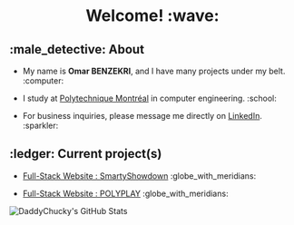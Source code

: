 <h1 style="text-align: center">Welcome! :wave:</h1>

<h2 style="text-align: left">:male_detective: About</h2>
<ul>
  <li>
    <p>
      My name is <b>Omar BENZEKRI</b>, and I have many projects under my belt. :computer:
    </p>
  </li>
  <li>
    <p>
      I study at <a href="https://www.polymtl.ca/">Polytechnique Montréal</a> in computer engineering. :school:
    </p>
  </li>
  <li>
    <p>For business inquiries, please message me directly on <a href="https://www.linkedin.com/in/omar-benzekri1/">LinkedIn</a>. :sparkler:
    </p>
  </li>
</ul>

<h2 style="text-align: left">:ledger: Current project(s)</h2>
<ul>
  <li>
    <p>
      <a href="https://gitlab.com/polytechnique-montr-al/log2990/20241/equipe-101/LOG2990-101">Full-Stack Website : SmartyShowdown</a> :globe_with_meridians:
    </p>
  </li>
  <li>
    <p>
      <a href="https://github.com/o-benz/POLYPLAY">Full-Stack Website : POLYPLAY</a> :globe_with_meridians:
    </p>
  </li>
</ul>

<!-- <h2 style="text-align: left">:seedling: GitLab</h2>
<ul>
<li><p>I also work on many other projects on GitLab! <a href="https://gitlab.com/o-benz">Check me out!</a> :rocket:</p></li>
</ul>

<h2 style="text-align: left">:zap: Stats</h2> -->
<img align="left" alt="DaddyChucky's GitHub Stats" src="https://github-readme-stats.vercel.app/api?username=o-benz&theme=tokyonight&count_private=true" />
